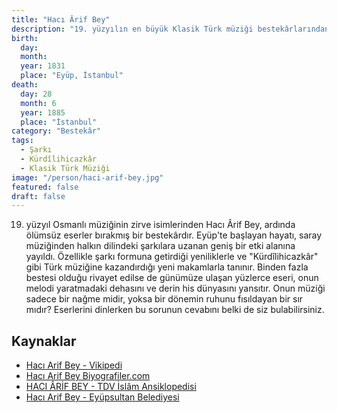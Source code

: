 ```yaml
---
title: "Hacı Ârif Bey"
description: "19. yüzyılın en büyük Klasik Türk müziği bestekârlarından biri, şarkı formunun öncüsü ve Kürdîlihicazkâr makamının mucidi."
birth:
  day:
  month:
  year: 1831
  place: "Eyüp, İstanbul"
death:
  day: 28
  month: 6
  year: 1885
  place: "İstanbul"
category: "Bestekâr"
tags:
  - Şarkı
  - Kürdîlihicazkâr
  - Klasik Türk Müziği
image: "/person/haci-arif-bey.jpg"
featured: false
draft: false
---
```


19. yüzyıl Osmanlı müziğinin zirve isimlerinden Hacı Ârif Bey, ardında ölümsüz eserler bırakmış bir bestekârdır. Eyüp'te başlayan hayatı, saray müziğinden halkın dilindeki şarkılara uzanan geniş bir etki alanına yayıldı. Özellikle şarkı formuna getirdiği yeniliklerle ve "Kürdîlihicazkâr" gibi Türk müziğine kazandırdığı yeni makamlarla tanınır. Binden fazla bestesi olduğu rivayet edilse de günümüze ulaşan yüzlerce eseri, onun melodi yaratmadaki dehasını ve derin his dünyasını yansıtır. Onun müziği sadece bir nağme midir, yoksa bir dönemin ruhunu fısıldayan bir sır mıdır? Eserlerini dinlerken bu sorunun cevabını belki de siz bulabilirsiniz.

## Kaynaklar

- [Hacı Arif Bey - Vikipedi](https://tr.wikipedia.org/wiki/Hac%C4%B1_Arif_Bey)
- [Hacı Arif Bey Biyografiler.com](https://www.biyografiler.com/haci-arif-bey-biyografisi)
- [HACI ÂRİF BEY - TDV İslâm Ansiklopedisi](https://islamansiklopedisi.org.tr/haci-arif-bey)
- [Hacı Arif Bey - Eyüpsultan Belediyesi](https://www.eyupsultan.bel.tr/tr/main/pages/haci-arif-bey/1070)
